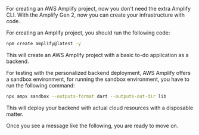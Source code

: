 For creating an AWS Amplify project, now you don't need the extra Amplify CLI. With the Amplify Gen 2, now you can create your infrastructure with code.

For creating an Amplify project, you should run the following code:

```bash
npm create amplify@latest -y
```

This will create an AWS Amplify project with a basic to-do application as a backend. 

For testing with the personalized backend deployment, AWS Amplify offers a sandbox environment, for running the sandbox environment, you have to run the following command:

```bash
npx ampx sandbox --outputs-format dart --outputs-out-dir lib
```

This will deploy your backend with actual cloud resources with a disposable matter.

Once you see a message like the following, you are ready to move on.
